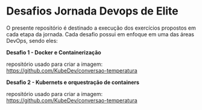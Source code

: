 # Desafios Jornada Devops de Elite

O presente repositório é destinado a execução dos exercícios propostos em cada etapa da jornada.
Cada desafio possui em enfoque em uma das áreas DevOps, sendo eles:

**Desafio 1 - Docker e  Containerização**

repositório usado para criar a imagem: https://github.com/KubeDev/conversao-temperatura

**Desafio 2 - Kubernets e orquestração de containers**

repositório usado para criar a imagem: https://github.com/KubeDev/conversao-temperatura
